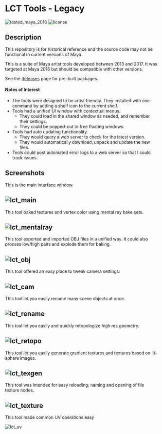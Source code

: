 # LCT Tools - Legacy
![tested_maya_2016](https://img.shields.io/badge/maya-2016-128189.svg?style=flat)
![license](https://img.shields.io/badge/license-MIT-A31F34.svg?style=flat)

## Description
This repository is for historical reference and the source code may not be functional in current versions of Maya.

This is a suite of Maya artist tools developed between 2013 and 2017.  It was targeted at Maya 2016 but should be compatible with other versions.

See the [Releases](/releases/latest) page for pre-built packages.

#### Notes of Interest
* The tools were designed to be artist friendly. They installed with one command by adding a shelf icon to the current shelf.
* Tools had a unified UI window with contextual menus.
    * They could load in the shared window as needed, and remember their settings.
    * They could be popped-out to free floating windows.
* Tools had auto updating functionality.
    * They would query a web server to check for the latest version.
    * They would automatically download, unpack and update the new files.
* Tools could post automated error logs to a web server so that I could track issues.


## Screenshots
This is the main interface window.

![lct_main](screenshots/lct_main.png)
-----------
This tool baked textures and vertex color using mental ray bake sets.

![lct_mentalray](screenshots/lct_mentalray.png)
-----------
This tool exported and imported OBJ files in a unified way. It could also process low/high pairs and explode them for baking. 

![lct_obj](screenshots/lct_obj.png)
-----------
This tool offered an easy place to tweak camera settings.

![lct_cam](screenshots/lct_cam.png)
-----------
This tool let you easily rename many scene objects at once.

![lct_rename](screenshots/lct_rename.png)
-----------
This tool let you easily and quickly retopologize high res geometry.

![lct_retopo](screenshots/lct_retopo.png)
-----------
This tool let you easily generate gradient textures and textures based on lit-sphere images.

![lct_texgen](screenshots/lct_texgen.png)
-----------
This tool was intended for easy reloading, naming and opening of file texture nodes.

![lct_texture](screenshots/lct_texture.png)
-----------
This tool made common UV operations easy

![lct_uv](screenshots/lct_uv.png)